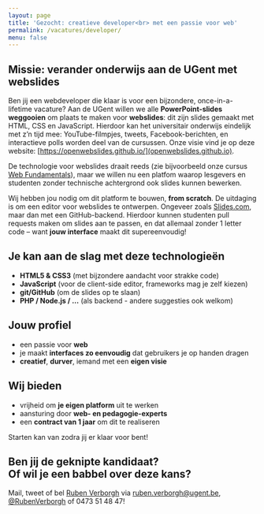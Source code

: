 ```yaml
---
layout: page
title: 'Gezocht: creatieve developer<br> met een passie voor web'
permalink: /vacatures/developer/
menu: false
---
```

## Missie: verander onderwijs aan de UGent met webslides
Ben jij een webdeveloper die klaar is
voor een bijzondere, once-in-a-lifetime vacature?
Aan de UGent willen we alle **PowerPoint-slides weggooien**
om plaats te maken voor **webslides**:
dit zijn slides gemaakt met HTML, CSS en JavaScript.
Hierdoor kan het universitair onderwijs eindelijk met z’n tijd mee:
YouTube-filmpjes, tweets, Facebook-berichten, en interactieve polls
worden deel van de cursussen.
Onze visie vind je op deze website:
[https://openwebslides.github.io/](openwebslides.github.io).

De technologie voor webslides draait reeds
(zie bijvoorbeeld onze cursus [Web Fundamentals](http://rubenverborgh.github.io/WebFundamentals/)),
maar we willen nu een platfom
waarop lesgevers en studenten zonder technische achtergrond
ook slides kunnen bewerken.

Wij hebben jou nodig om dit platform te bouwen, **from scratch**.
De uitdaging is om een editor voor webslides te ontwerpen.
Ongeveer zoals [Slides.com](https://slides.com/), maar dan met een GitHub-backend.
Hierdoor kunnen studenten pull requests maken om slides aan te passen,
en dat allemaal zonder 1 letter code – want **jouw interface** maakt dit supereenvoudig!


## Je kan aan de slag met deze technologieën

- **HTML5 & CSS3** (met bijzondere aandacht voor strakke code)
- **JavaScript** (voor de client-side editor, frameworks mag je zelf kiezen)
- **git/GitHub** (om de slides op te slaan)
- **PHP / Node.js / …** (als backend - andere suggesties ook welkom)


## Jouw profiel

- een passie voor **web**
- je maakt **interfaces zo eenvoudig** dat gebruikers je op handen dragen
- **creatief**, **durver**, iemand met een **eigen visie**


## Wij bieden

- vrijheid om **je eigen platform** uit te werken
- aansturing door **web- en pedagogie-experts**
- een **contract van 1 jaar** om dit te realiseren

Starten kan van zodra jij er klaar voor bent!

## Ben jij de geknipte kandidaat?<br> Of wil je een babbel over deze kans?
Mail, tweet of bel [Ruben Verborgh](https://ruben.verborgh.org/)
via [ruben.verborgh@ugent.be](mailto:ruben.verborgh@ugent.be?subject=Vacature%20Web%20Developer),
[@RubenVerborgh](https://twitter.com/RubenVerborgh)
of 0473 51 48 47!
